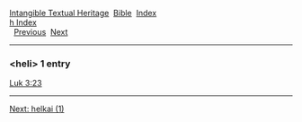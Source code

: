 [Intangible Textual Heritage](../../index)  [Bible](../index) 
[Index](index)   
[h Index](_h_)  
  [Previous](c05354)  [Next](c05356) 

------------------------------------------------------------------------

### &lt;heli&gt; 1 entry

[Luk 3:23](../kjv/luk003.htm#023)  

------------------------------------------------------------------------

[Next: helkai (1)](c05356)
